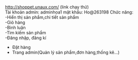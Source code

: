 http://shoppet.unaux.com/ (link chạy thử) </br>
Tài khoản admin: adminhoa1 mật khẩu: Ho@263198
Chức năng:</br>
-Hiển thị sản phẩm,chi tiết sản phẩm</br>
-Giỏ hàng</br>
-Bình luận</br>
-Tìm kiếm sản phẩm </br>
-Đăng nhập, đăng kí </br>
- Đặt hàng </br>
- Trang admin(Quản lý sản phẩm,đơn hàng,thống kê...)
